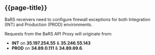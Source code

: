 ## {{page-title}}

BaRS receivers need to configure firewall exceptions for both Integration (INT) and Production (PROD) environments.  

Requests from the BaRS API Proxy will originate from:

* **INT** on **35.197.254.55** & **35.246.55.143** 
* **PROD** on **34.89.0.111** & **34.89.69.6**.

<br>
